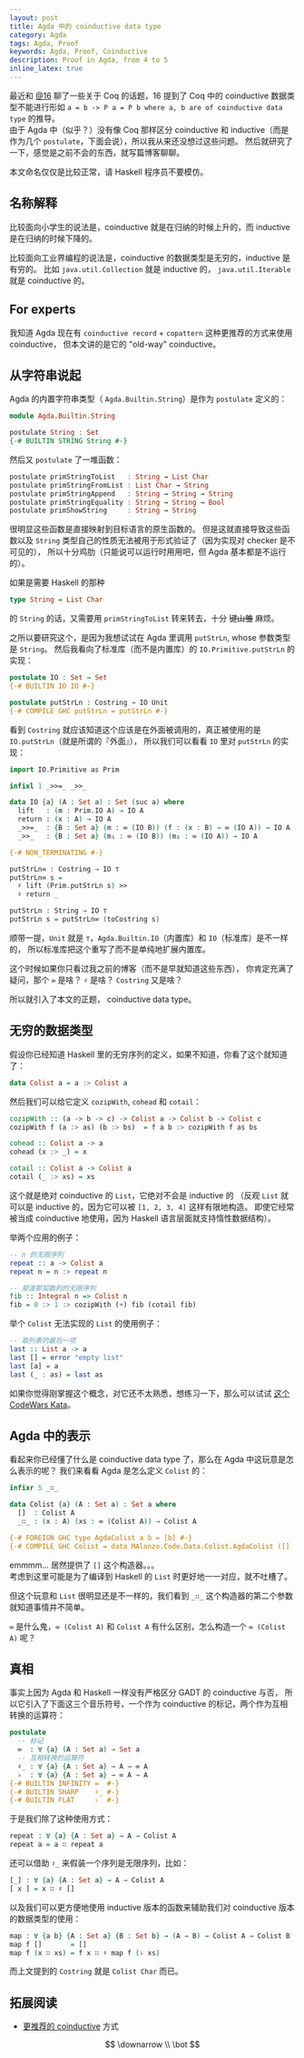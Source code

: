 ```yaml
---
layout: post
title: Agda 中的 coinductive data type
category: Agda
tags: Agda, Proof
keywords: Agda, Proof, Coinductive
description: Proof in Agda, from 4 to 5
inline_latex: true
---
```


最近和 [@16](https://github.com/hexadecimaaal) 聊了一些关于 Coq 的话题，16 提到了 Coq 中的 coinductive
数据类型不能进行形如 `a = b -> P a = P b where a, b are of coinductive data type` 的推导。<br/>
由于 Agda 中（似乎？）没有像 Coq 那样区分 coinductive 和 inductive（而是作为几个 `postulate`，下面会说），所以我从来还没想过这些问题。
然后就研究了一下，感觉是之前不会的东西，就写篇博客聊聊。

本文命名仅仅是比较正常，请 Haskell 程序员不要模仿。

## 名称解释

比较面向小学生的说法是，coinductive 就是在归纳的时候上升的，而 inductive 是在归纳的时候下降的。

比较面向工业界编程的说法是，coinductive 的数据类型是无穷的，inductive 是有穷的。
比如 `java.util.Collection` 就是 inductive 的， `java.util.Iterable` 就是 coinductive 的。

## For experts

我知道 Agda 现在有 `coinductive record` + `copattern` 这种更推荐的方式来使用 coinductive，
但本文讲的是它的 "old-way" coinductive。

## 从字符串说起

Agda 的内置字符串类型（ `Agda.Builtin.String`）是作为 `postulate` 定义的：

```haskell
module Agda.Builtin.String

postulate String : Set
{-# BUILTIN STRING String #-}
```

然后又 `postulate` 了一堆函数：

```haskell
postulate primStringToList   : String → List Char
postulate primStringFromList : List Char → String
postulate primStringAppend   : String → String → String
postulate primStringEquality : String → String → Bool
postulate primShowString     : String → String
```

很明显这些函数是直接映射到目标语言的原生函数的。
但是这就直接导致这些函数以及 `String` 类型自己的性质无法被用于形式验证了（因为实现对 checker 是不可见的），
所以十分鸡肋（只能说可以运行时用用吧，但 Agda 基本都是不运行的）。

如果是需要 Haskell 的那种

```haskell
type String = List Char
```

的 `String` 的话，又需要用 `primStringToList` 转来转去，十分 ~~键山雏~~ 麻烦。

之所以要研究这个，是因为我想试试在 Agda 里调用 `putStrLn`, whose 参数类型是 `String`。
然后我看向了标准库（而不是内置库）的 `IO.Primitive.putStrLn` 的实现：

```agda
postulate IO : Set → Set
{-# BUILTIN IO IO #-}

postulate putStrLn : Costring → IO Unit
{-# COMPILE GHC putStrLn = putStrLn #-}
```

看到 `Costring` 就应该知道这个应该是在外面被调用的，真正被使用的是 `IO.putStrLn`（就是所谓的『外面』），
所以我们可以看看 `IO` 里对 `putStrLn` 的实现：

```agda
import IO.Primitive as Prim

infixl 1 _>>=_ _>>_

data IO {a} (A : Set a) : Set (suc a) where
  lift   : (m : Prim.IO A) → IO A
  return : (x : A) → IO A
  _>>=_  : {B : Set a} (m : ∞ (IO B)) (f : (x : B) → ∞ (IO A)) → IO A
  _>>_   : {B : Set a} (m₁ : ∞ (IO B)) (m₂ : ∞ (IO A)) → IO A

{-# NON_TERMINATING #-}

putStrLn∞ : Costring → IO ⊤
putStrLn∞ s =
  ♯ lift (Prim.putStrLn s) >>
  ♯ return _

putStrLn : String → IO ⊤
putStrLn s = putStrLn∞ (toCostring s)
```

顺带一提，`Unit` 就是 `⊤`，`Agda.Builtin.IO`（内置库）和 `IO`（标准库）是不一样的，
所以标准库把这个重写了而不是单纯地扩展内置库。

这个时候如果你只看过我之前的博客（而不是早就知道这些东西），
你肯定充满了疑问，那个 `∞` 是啥？ `♯` 是啥？ `Costring` 又是啥？

所以就引入了本文的正题， coinductive data type。

## 无穷的数据类型

假设你已经知道 Haskell 里的无穷序列的定义，如果不知道，你看了这个就知道了：

```haskell
data Colist a = a :> Colist a
```

然后我们可以给它定义 `cozipWith`, `cohead` 和 `cotail`：

```haskell
cozipWith :: (a -> b -> c) -> Colist a -> Colist b -> Colist c
cozipWith f (a :> as) (b :> bs)  = f a b :> cozipWith f as bs

cohead :: Colist a -> a
cohead (x :> _) = x

cotail :: Colist a -> Colist a
cotail (_ :> xs) = xs
```

这个就是绝对 coinductive 的 `List`，它绝对不会是 inductive 的
（反观 `List` 就可以是 inductive 的，因为它可以被 `[1, 2, 3, 4]` 这样有限地构造。
即使它经常被当成 coinductive 地使用，因为 Haskell 语言层面就支持惰性数据结构）。

举两个应用的例子：

```haskell
-- n 的无限序列
repeat :: a -> Colist a
repeat n = n :> repeat n

-- 斐波那契数列的无限序列
fib :: Integral n => Colist n
fib = 0 :> 1 :> cozipWith (+) fib (cotail fib)
```

举个 `Colist` 无法实现的 `List` 的使用例子：

```haskell
-- 取列表的最后一项
last :: List a -> a
last [] = error "empty list"
last [a] = a
last (_ : as) = last as
```

如果你觉得刚掌握这个概念，对它还不太熟悉，想练习一下，那么可以试试
[这个 CodeWars Kata](https://www.codewars.com/kata/functional-streams)。

## Agda 中的表示

看起来你已经懂了什么是 coinductive data type 了，那么在 Agda 中这玩意是怎么表示的呢？
我们来看看 Agda 是怎么定义 `Colist` 的：

```agda
infixr 5 _∷_

data Colist {a} (A : Set a) : Set a where
  []  : Colist A
  _∷_ : (x : A) (xs : ∞ (Colist A)) → Colist A

{-# FOREIGN GHC type AgdaColist a b = [b] #-}
{-# COMPILE GHC Colist = data MAlonzo.Code.Data.Colist.AgdaColist ([] | (:)) #-}
```

emmmm... 居然提供了 `[]` 这个构造器。。。<br/>
考虑到这里可能是为了编译到 Haskell 的 `List` 时更好地一一对应，就不吐槽了。

但这个玩意和 `List` 很明显还是不一样的，我们看到 `_∷_` 这个构造器的第二个参数就知道事情并不简单。

`∞` 是什么鬼，`∞ (Colist A)` 和 `Colist A` 有什么区别，怎么构造一个 `∞ (Colist A)` 呢？

## 真相

事实上因为 Agda 和 Haskell 一样没有严格区分 GADT 的 coinductive 与否，
所以它引入了下面这三个音乐符号，一个作为 coinductive 的标记，两个作为互相转换的运算符：

```agda
postulate
  -- 标记
  ∞  : ∀ {a} (A : Set a) → Set a
  -- 互相转换的运算符
  ♯_ : ∀ {a} {A : Set a} → A → ∞ A
  ♭  : ∀ {a} {A : Set a} → ∞ A → A
{-# BUILTIN INFINITY ∞  #-}
{-# BUILTIN SHARP    ♯_ #-}
{-# BUILTIN FLAT     ♭  #-}
```

于是我们除了这种使用方式：

```agda
repeat : ∀ {a} {A : Set a} → A → Colist A
repeat a = a ∷ repeat a
```

还可以借助 `♯_` 来假装一个序列是无限序列，比如：

```agda
[_] : ∀ {a} {A : Set a} → A → Colist A
[ x ] = x ∷ ♯ []
```

以及我们可以更方便地使用 inductive 版本的函数来辅助我们对 coinductive 版本的数据类型的使用：

```agda
map : ∀ {a b} {A : Set a} {B : Set b} → (A → B) → Colist A → Colist B
map f []       = []
map f (x ∷ xs) = f x ∷ ♯ map f (♭ xs)
```

而上文提到的 `Costring` 就是 `Colist Char` 而已。

## 拓展阅读

+ [更推荐的 coinductive](http://agda.readthedocs.io/en/latest/language/coinduction.html) 方式

$$
\downarrow \\
\bot
$$
